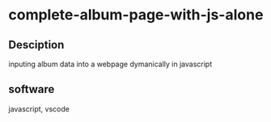 # complete-album-page-with-js-alone

## Desciption
inputing album data into a webpage dymanically in javascript

## software
javascript, vscode
